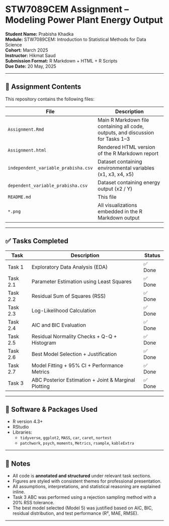 # STW7089CEM Assignment – Modeling Power Plant Energy Output

**Student Name:** Prabisha Khadka  
**Module:** STW7089CEM: Introduction to Statistical Methods for Data Science  
**Cohort:** March 2025  
**Instructor:** Hikmat Saud  
**Submission Format:** R Markdown + HTML + R Scripts  
**Due Date:** 20 May, 2025

---

## 🧩 Assignment Contents

This repository contains the following files:

| File | Description |
|------|-------------|
| `Assignment.Rmd` | Main R Markdown file containing all code, outputs, and discussion for Tasks 1–3 |
| `Assignment.html` | Rendered HTML version of the R Markdown report |
| `independent_variable_prabisha.csv` | Dataset containing environmental variables (x1, x3, x4, x5) |
| `dependent_variable_prabisha.csv` | Dataset containing energy output (x2 / Y) |
| `README.md` | This file |
| `*.png` | All visualizations embedded in the R Markdown output |


---

## ✅ Tasks Completed

| Task | Description | Status |
|------|-------------|--------|
| Task 1 | Exploratory Data Analysis (EDA) | ✅ Done |
| Task 2.1 | Parameter Estimation using Least Squares | ✅ Done |
| Task 2.2 | Residual Sum of Squares (RSS) | ✅ Done |
| Task 2.3 | Log-Likelihood Calculation | ✅ Done |
| Task 2.4 | AIC and BIC Evaluation | ✅ Done |
| Task 2.5 | Residual Normality Checks + Q-Q + Histogram | ✅ Done |
| Task 2.6 | Best Model Selection + Justification | ✅ Done |
| Task 2.7 | Model Fitting + 95% CI + Performance Metrics | ✅ Done |
| Task 3 | ABC Posterior Estimation + Joint & Marginal Plotting | ✅ Done |

---

## 🧪 Software & Packages Used

- R version 4.3+
- RStudio
- Libraries:
  - `tidyverse`, `ggplot2`, `MASS`, `car`, `caret`, `nortest`
  - `patchwork`, `psych`, `moments`, `Metrics`, `rsample`, `kableExtra`

---

## 📝 Notes

- All code is **annotated and structured** under relevant task sections.
- Figures are styled with consistent themes for professional presentation.
- All assumptions, interpretations, and statistical reasoning are explained inline.
- Task 3 ABC was performed using a rejection sampling method with a 20% RSS tolerance.
- The best model selected (Model 5) was justified based on AIC, BIC, residual distribution, and test performance (R², MAE, RMSE).

---
